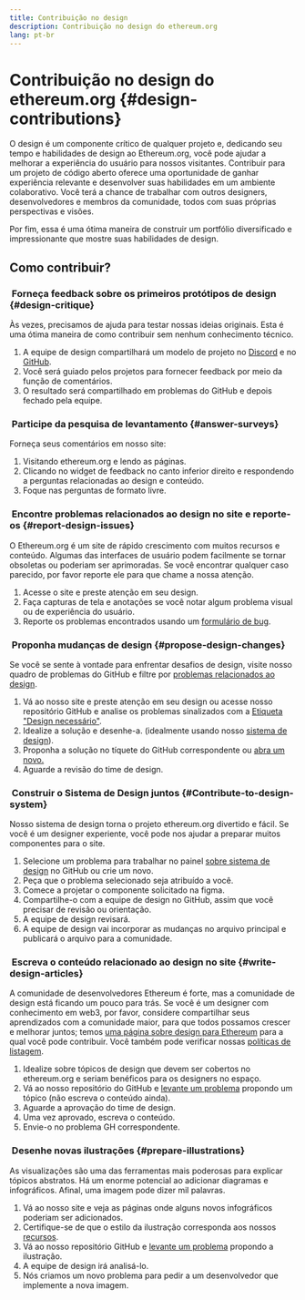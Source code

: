 ```yaml
---
title: Contribuição no design
description: Contribuição no design do ethereum.org
lang: pt-br
---
```


# Contribuição no design do ethereum.org {#design-contributions}

O design é um componente crítico de qualquer projeto e, dedicando seu tempo e habilidades de design ao Ethereum.org, você pode ajudar a melhorar a experiência do usuário para nossos visitantes. Contribuir para um projeto de código aberto oferece uma oportunidade de ganhar experiência relevante e desenvolver suas habilidades em um ambiente colaborativo. Você terá a chance de trabalhar com outros designers, desenvolvedores e membros da comunidade, todos com suas próprias perspectivas e visões.

Por fim, essa é uma ótima maneira de construir um portfólio diversificado e impressionante que mostre suas habilidades de design.

## Como contribuir?

### <Emoji text=":one:" size={1} /> &nbsp;Forneça feedback sobre os primeiros protótipos de design {#design-critique}

Às vezes, precisamos de ajuda para testar nossas ideias originais. Esta é uma ótima maneira de como contribuir sem nenhum conhecimento técnico.

1. A equipe de design compartilhará um modelo de projeto no [Discord](https://discord.com/invite/ethereum-org) e no [GitHub](https://github.com/ethereum/ethereum-org-website/labels/design%20required%20%F0%9F%8E%A8).
2. Você será guiado pelos projetos para fornecer feedback por meio da função de comentários.
3. O resultado será compartilhado em problemas do GitHub e depois fechado pela equipe.

### <Emoji text=":two:" size={1} /> &nbsp;Participe da pesquisa de levantamento {#answer-surveys}

Forneça seus comentários em nosso site:

1. Visitando ethereum.org e lendo as páginas.
2. Clicando no widget de feedback no canto inferior direito e respondendo a perguntas relacionadas ao design e conteúdo.
3. Foque nas perguntas de formato livre.

### <Emoji text=":three:" size={1} /> &nbsp;Encontre problemas relacionados ao design no site e reporte-os {#report-design-issues}

O Ethereum.org é um site de rápido crescimento com muitos recursos e conteúdo. Algumas das interfaces de usuário podem facilmente se tornar obsoletas ou poderiam ser aprimoradas. Se você encontrar qualquer caso parecido, por favor reporte ele para que chame a nossa atenção.

1. Acesse o site e preste atenção em seu design.
2. Faça capturas de tela e anotações se você notar algum problema visual ou de experiência do usuário.
3. Reporte os problemas encontrados usando um [formulário de bug](https://github.com/ethereum/ethereum-org-website/issues/new/choose).

### <Emoji text=":four:" size={1} /> &nbsp;Proponha mudanças de design {#propose-design-changes}

Se você se sente à vontade para enfrentar desafios de design, visite nosso quadro de problemas do GitHub e filtre por [problemas relacionados ao design](https://github.com/ethereum/ethereum-org-website/labels/design%20required%20%F0%9F%8E%A8).

1. Vá ao nosso site e preste atenção em seu design ou acesse nosso repositório GitHub e analise os problemas sinalizados com a [Etiqueta "Design necessário"](https://github.com/ethereum/ethereum-org-website/labels/design%20required%20%F0%9F%8E%A8).
2. Idealize a solução e desenhe-a. (idealmente usando nosso [sistema de design](https://www.figma.com/community/file/1134414495420383395)).
3. Proponha a solução no tíquete do GitHub correspondente ou [abra um novo.](https://github.com/ethereum/ethereum-org-website/issues/new?assignees=&labels=feature+%3Asparkles%3A&template=feature_request.yaml&title=Feature+request)
4. Aguarde a revisão do time de design.

### <Emoji text=":five:" size={1} /> &nbsp;Construir o Sistema de Design juntos {#Contribute-to-design-system}

Nosso sistema de design torna o projeto ethereum.org divertido e fácil. Se você é um designer experiente, você pode nos ajudar a preparar muitos componentes para o site.

1. Selecione um problema para trabalhar no painel [sobre sistema de design](https://github.com/ethereum/ethereum-org-website/labels/design%20system) no GitHub ou crie um novo.
2. Peça que o problema selecionado seja atribuído a você.
3. Comece a projetar o componente solicitado na figma.
4. Compartilhe-o com a equipe de design no GitHub, assim que você precisar de revisão ou orientação.
5. A equipe de design revisará.
6. A equipe de design vai incorporar as mudanças no arquivo principal e publicará o arquivo para a comunidade.

### <Emoji text=":six:" size={1} /> &nbsp;Escreva o conteúdo relacionado ao design no site {#write-design-articles}

A comunidade de desenvolvedores Ethereum é forte, mas a comunidade de design está ficando um pouco para trás. Se você é um designer com conhecimento em web3, por favor, considere compartilhar seus aprendizados com a comunidade maior, para que todos possamos crescer e melhorar juntos; temos [uma página sobre design para Ethereum](/developers/docs/design-and-ux/) para a qual você pode contribuir. Você também pode verificar nossas [políticas de listagem](/contributing/design/adding-design-resources).

1. Idealize sobre tópicos de design que devem ser cobertos no ethereum.org e seriam benéficos para os designers no espaço.
2. Vá ao nosso repositório do GitHub e [levante um problema](https://github.com/ethereum/ethereum-org-website/issues/new) propondo um tópico (não escreva o conteúdo ainda).
3. Aguarde a aprovação do time de design.
4. Uma vez aprovado, escreva o conteúdo.
5. Envie-o no problema GH correspondente.

### <Emoji text=":seven:" size={1} /> &nbsp;Desenhe novas ilustrações {#prepare-illustrations}

As visualizações são uma das ferramentas mais poderosas para explicar tópicos abstratos. Há um enorme potencial ao adicionar diagramas e infográficos. Afinal, uma imagem pode dizer mil palavras.

1. Vá ao nosso site e veja as páginas onde alguns novos infográficos poderiam ser adicionados.
2. Certifique-se de que o estilo da ilustração corresponda aos nossos [recursos](/assets/).
3. Vá ao nosso repositório GitHub e [levante um problema](https://github.com/ethereum/ethereum-org-website/issues/new) propondo a ilustração.
4. A equipe de design irá analisá-lo.
5. Nós criamos um novo problema para pedir a um desenvolvedor que implemente a nova imagem.
